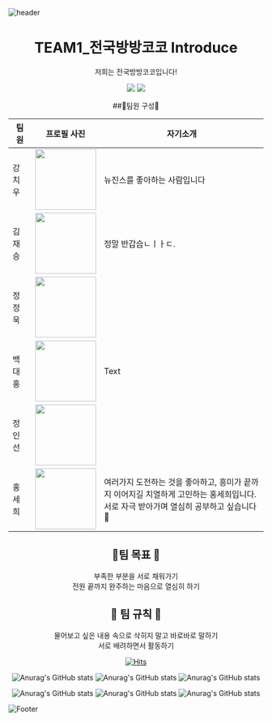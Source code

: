 ![header](https://camo.githubusercontent.com/bed077e98537eaab6f7a1bf122fac080c09ecc7035737cba28171d309efec8a5/68747470733a2f2f63617073756c652d72656e6465722e76657263656c2e6170702f6170693f747970653d736861726b26636f6c6f723d6772616469656e74266865696768743d313430)
<div align=center>


# TEAM1_전국방방코코 Introduce
저희는 전국방방코코입니다!
<p>
  <img src="https://img.shields.io/badge/swift-F05138?style=flat-square&logo=Swift&logoColor=white"/>
  <a href="https://discord.gg/fzwmJ5vRGn"><img src="https://img.shields.io/badge/discord-5865F2?style=flat-square&logo=Discord&logoColor=white"/></a>
</p>
##👤팀원 구성👤


| 팀원   | 프로필 사진| 자기소개 |
| ------ | ------ | ----------- |
| 강치우 | <img width="120" height="120" border:0px src="https://github.com/APP-iOS3rd/TEAM1_CodingEveryWhere/assets/112779139/7055510f-067b-4d31-8b75-762a3d07bb64"/>| 뉴진스를 좋아하는 사람입니다         |
| 김재승 | <img width="120" height="120" border:0px src="https://github.com/APP-iOS3rd/TEAM1_CodingEveryWhere/assets/141672096/76700313-13e2-493b-8784-3c6ba14bb30d"/>       |   정말 반갑습ㄴㅣㅏㄷ.          |
| 정정욱 | <img width="120" height="120" border:0px src="https://github.com/APP-iOS3rd/TEAM1_CodingEveryWhere/assets/54401641/18124bce-d159-4a4d-8ee2-65366eb53f0d"/>|             |
| 백대홍 | <img width="120" height="120" border:0px src="https://github.com/APP-iOS3rd/TEAM1_CodingEveryWhere/assets/75058050/b1e90fe5-defa-4521-985e-53fe607178fd"/>| Text        |
| 정인선 | <img width="120" height="120" border:0px src="https://github.com/APP-iOS3rd/TEAM1_CodingEveryWhere/assets/120158212/6db2684a-2d01-45b5-9c89-1dbb0091ff07"/>|             |
| 홍세희 | <img width="120" height="120" border:0px src="https://github.com/APP-iOS3rd/TEAM1_CodingEveryWhere/assets/103061387/b21a81ed-1c44-46bc-b9b4-93ca1e629067"/>| 여러가지 도전하는 것을 좋아하고, 흥미가 끝까지 이어지길 치열하게 고민하는 홍세희입니다. <br> 서로 자극 받아가며 열심히 공부하고 싶습니다🙌       |

## 🎯팀 목표 🎯

부족한 부분을 서로 채워가기  
전원 끝까지 완주하는 마음으로 열심히 하기  

## 📖 팀 규칙 📖
물어보고 싶은 내용 속으로 삭히지 말고 바로바로 말하기  
서로 배려하면서 활동하기  




[![Hits](https://hits.seeyoufarm.com/api/count/incr/badge.svg?url=https%3A%2F%2Fgithub.com%2FAPP-iOS3rd%2FTEAM1_CodingEveryWhere%2Ftree%2Fwoogiehttps%3A%2F%2Fgithub.com%2Fgjbae1212%2Fhit-counter&count_bg=%2379C83D&title_bg=%23E97E18&icon=swift.svg&icon_color=%23E7E7E7&title=Number+of+visitors+today&edge_flat=false)](https://hits.seeyoufarm.com)


![Anurag's GitHub stats](https://github-readme-stats.vercel.app/api?username=jeonguk29&theme=kacho_ga&show_icons=true)
![Anurag's GitHub stats](https://github-readme-stats.vercel.app/api?username=dearkang1&theme=transparent&show_icons=true)
![Anurag's GitHub stats](https://github-readme-stats.vercel.app/api?username=withseon&theme=shadow_red&show_icons=true)

![Anurag's GitHub stats](https://github-readme-stats.vercel.app/api?username=SAY-Hong&theme=synthwave&show_icons=true)
![Anurag's GitHub stats](https://github-readme-stats.vercel.app/api?username=martdealer&theme=dracula&show_icons=true)
![Anurag's GitHub stats](https://github-readme-stats.vercel.app/api?username=DevLarva&theme=calm_pink&show_icons=true)

</div>

![Footer](https://capsule-render.vercel.app/api?type=waving&color=auto&height=200&section=footer)
